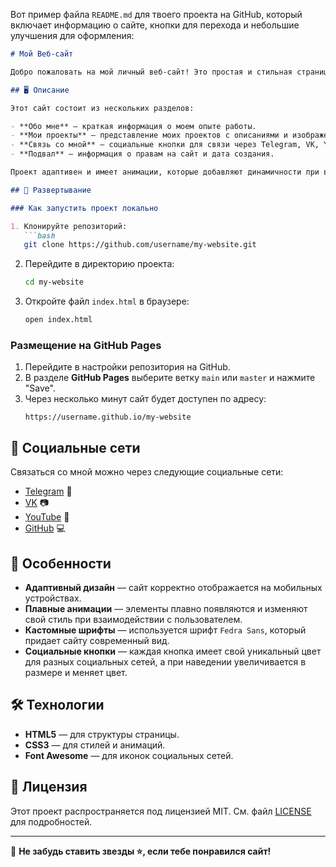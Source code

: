 Вот пример файла `README.md` для твоего проекта на GitHub, который включает информацию о сайте, кнопки для перехода и небольшие улучшения для оформления:

```markdown
# Мой Веб-сайт

Добро пожаловать на мой личный веб-сайт! Это простая и стильная страница, которая использует современные веб-технологии: HTML, CSS и анимации. На сайте представлены мои проекты, информация обо мне и ссылки на мои социальные сети.

## 🖥️ Описание

Этот сайт состоит из нескольких разделов:

- **Обо мне** — краткая информация о моем опыте работы.
- **Мои проекты** — представление моих проектов с описаниями и изображениями.
- **Связь со мной** — социальные кнопки для связи через Telegram, VK, YouTube и GitHub.
- **Подвал** — информация о правам на сайт и дата создания.

Проект адаптивен и имеет анимации, которые добавляют динамичности при взаимодействии с элементами.

## 🚀 Развертывание

### Как запустить проект локально

1. Клонируйте репозиторий:
   ```bash
   git clone https://github.com/username/my-website.git
   ```
   
2. Перейдите в директорию проекта:
   ```bash
   cd my-website
   ```

3. Откройте файл `index.html` в браузере:
   ```bash
   open index.html
   ```

### Размещение на GitHub Pages

1. Перейдите в настройки репозитория на GitHub.
2. В разделе **GitHub Pages** выберите ветку `main` или `master` и нажмите "Save".
3. Через несколько минут сайт будет доступен по адресу:
   ```text
   https://username.github.io/my-website
   ```

## 🔗 Социальные сети

Связаться со мной можно через следующие социальные сети:

- [Telegram](https://t.me/yourprofile) 📱
- [VK](https://vk.com/yourprofile) 📷
- [YouTube](https://youtube.com/yourprofile) 🎥
- [GitHub](https://github.com/yourprofile) 💻

## 🎨 Особенности

- **Адаптивный дизайн** — сайт корректно отображается на мобильных устройствах.
- **Плавные анимации** — элементы плавно появляются и изменяют свой стиль при взаимодействии с пользователем.
- **Кастомные шрифты** — используется шрифт `Fedra Sans`, который придает сайту современный вид.
- **Социальные кнопки** — каждая кнопка имеет свой уникальный цвет для разных социальных сетей, а при наведении увеличивается в размере и меняет цвет.

## 🛠️ Технологии

- **HTML5** — для структуры страницы.
- **CSS3** — для стилей и анимаций.
- **Font Awesome** — для иконок социальных сетей.

## 📄 Лицензия

Этот проект распространяется под лицензией MIT. См. файл [LICENSE](LICENSE) для подробностей.

---

📢 **Не забудь ставить звезды ⭐️, если тебе понравился сайт!**

```

